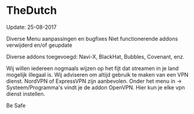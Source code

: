 # TheDutch
Update: 25-08-2017

Diverse Menu aanpassingen en bugfixes
Niet functionerende addons verwijderd en/of geupdate

Diverse addons toegevoegd: Navi-X, BlackHat, Bubbles, Covenant, enz.

Wij willen iedereen nogmaals wijzen op het fijt dat streamen in je land mogelijk illegaal is.
Wij adviseren om altijd gebruik te maken van een VPN dienst. NordVPN of ExpressVPN zijn aanbevolen.
Onder het menu in -> Systeem/Programma's vindt je de addon OpenVPN. Hier kun je elke vpn dienst instellen.

Be Safe
